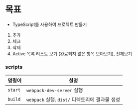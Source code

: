 # 목표

- TypeScript를 사용하여 프로젝트 만들기

1. 추가
2. 체크
3. 삭제
4. Active 목록 리스트 보기 (완료되지 않은 항목 모아보기), 전체보기

### scripts

| 명령어  | 설명                                           |
| ------- | ---------------------------------------------- |
| `start` | `webpack-dev-server` 실행                      |
| `build` | `webpack` 실행. `dist/` 디렉토리에 결과물 생성 |
